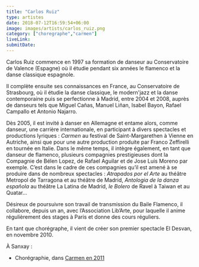 ```yaml
---
title: "Carlos Ruiz"
type: artistes
date: 2018-07-12T16:59:54+06:00
image: images/artists/carlos_ruiz.png
category: ["choregraphe","carmen"]
liveLink: 
submitDate: 
---
```


Carlos Ruiz commence en 1997 sa formation de danseur au Conservatoire de Valence (Espagne) où il étudie pendant six années le flamenco et la danse classique espagnole.

Il complète ensuite ses connaissances en France, au Conservatoire de Strasbourg, où il étudie la danse classique, le modern'jazz et la danse contemporaine puis se perfectionne à Madrid, entre 2004 et 2008, auprès de danseurs tels que Miguel Cañas, Manuel Liñan, Isabel Bayon, Rafael Campallo et Antonio Najarro.

Dès 2005, il est invité à danser en Allemagne et entame alors, comme danseur, une carrière internationale, en participant à divers spectacles et productions lyriques : *Carmen* au festival de Saint-Margarethen à Vienne en Autriche, ainsi que pour une autre production produite par Franco Zeffirelli en tournée en Italie. Dans le même temps, il intègre également, en tant que danseur de flamenco, plusieurs compagnies prestigieuses dont la Compagnie de Bélen Lopez, de Rafael Aguilar et de Jose Luis Moreno par exemple. C’est dans le cadre de ces compagnies qu’il est amené à se produire dans de nombreux spectacles : *Atrapados por el Arte* au théâtre Metropol de Tarragona et au théâtre de Madrid, *Antologia de la danza española* au théâtre La Latina de Madrid, *le Bolero* de Ravel à Taiwan et au Quatar...

Désireux de poursuivre son travail de transmission du Baile Flamenco, il collabore, depuis un an, avec l’Association Lib’Arte, pour laquelle il anime régulièrement des stages à Paris et donne des cours réguliers.

En tant que chorégraphe, il vient de créer son premier spectacle El Desvan, en novembre 2010.



À Sanxay :
- Chorégraphie, dans [Carmen en 2011](/portfolio/2011_carmen/)


